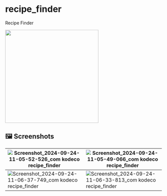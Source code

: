 # recipe_finder

Recipe Finder

<img src="https://storage.googleapis.com/cms-storage-bucket/70760bf1e88b184bb1bc.png" width="300" ></img>

## 🖼 Screenshots

| ![Screenshot_2024-09-24-11-05-52-526_com kodeco recipe_finder](https://github.com/user-attachments/assets/a795d4e4-ea33-4ff8-807e-80db6b74437a) | ![Screenshot_2024-09-24-11-05-49-066_com kodeco recipe_finder](https://github.com/user-attachments/assets/bfa0744b-d36f-4418-81d2-fdb17d7f3abd) |
|---|---|
| ![Screenshot_2024-09-24-11-06-37-749_com kodeco recipe_finder](https://github.com/user-attachments/assets/b6e0dc2e-a2e0-4efe-b20e-76af829a6c0b) | ![Screenshot_2024-09-24-11-06-33-813_com kodeco recipe_finder](https://github.com/user-attachments/assets/83b80158-e49d-483f-909a-d2aa4f939708) |
